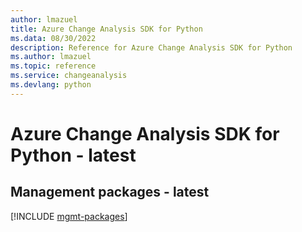 ```yaml
---
author: lmazuel
title: Azure Change Analysis SDK for Python
ms.data: 08/30/2022
description: Reference for Azure Change Analysis SDK for Python
ms.author: lmazuel
ms.topic: reference
ms.service: changeanalysis
ms.devlang: python
---
```

# Azure Change Analysis SDK for Python - latest

## Management packages - latest
[!INCLUDE [mgmt-packages](change-analysis-mgmt-index.md)]